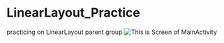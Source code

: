 # LinearLayout_Practice
practicing on LinearLayout parent group
![This is Screen of MainActivity](https://drive.google.com/file/d/1YWMFX3dRCmANKLdnauk4UY7ZnYvKLyQh/view?usp=sharing)
